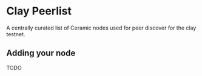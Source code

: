 # Clay Peerlist

A centrally curated list of Ceramic nodes used for peer discover for the clay testnet.

## Adding your node
TODO

